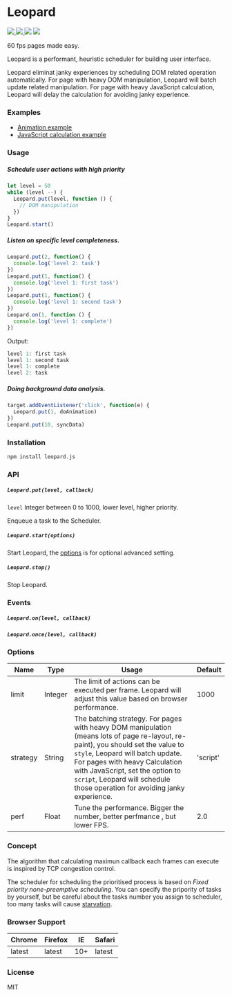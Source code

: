 # Leopard

<a href='https://travis-ci.org/changbenny/leopard'>
  <img src='https://img.shields.io/travis/changbenny/leopard.svg'>
</a>
<a href='https://coveralls.io/github/changbenny/leopard?branch=master'>
  <img src='https://img.shields.io/coveralls/changbenny/leopard.svg'>
</a>
<img src='https://img.shields.io/npm/v/leopard.js.svg'>
<img src='https://img.shields.io/npm/l/leopard.js.svg?maxAge=2592000'>

60 fps pages made easy.

Leopard is a performant, heuristic scheduler for building user interface.

Leopard eliminat janky experiences by scheduling DOM related operation automatically. For page with heavy DOM manipulation, Leopard will batch update related manipulation. For page with heavy JavaScript calculation, Leopard will delay the calculation for avoiding janky experience.

### Examples

- [Animation example]()
- [JavaScript calculation example]()

### Usage

##### Schedule user actions with high priority

```javascript
let level = 50
while (level --) {
  Leopard.put(level, function () {
    // DOM manipulation
  })
}
Leopard.start()
```

##### Listen on specific level completeness.

```javascript
Leopard.put(2, function() {
  console.log('level 2: task')
})
Leopard.put(1, function() {
  console.log('level 1: first task')
})
Leopard.put(1, function() {
  console.log('level 1: second task')
})
Leopard.on(1, function () {
  console.log('level 1: complete')
})
```

Output:

```javascript
level 1: first task
level 1: second task
level 1: complete
level 2: task
```

##### Doing background data analysis.

```javascript
target.addEventListener('click', function(e) {
  Leopard.put(1, doAnimation)
})
Leopard.put(10, syncData)
```



### Installation

```sh
npm install leopard.js
```



### API

##### `Leopard.put(level, callback)`

`level` Integer between 0 to 1000, lower level, higher priority.

Enqueue a task to the Scheduler.

##### `Leopard.start(options)`

Start Leopard, the [options](#options) is for optional advanced setting.

##### `Leopard.stop()`

Stop Leopard.

### Events

##### `Leopard.on(level, callback)`

##### `Leopard.once(level, callback)`

### Options

| Name     | Type    | Usage                                    | Default  |
| -------- | ------- | ---------------------------------------- | -------- |
| limit    | Integer | The limit of actions can be executed per frame. Leopard will adjust this value based on browser performance. | 1000     |
| strategy | String  | The batching strategy. For pages with heavy DOM manipulation (means lots of page re-layout, re-paint), you should set the value to `style`, Leopard will batch update. For pages with heavy Calculation with JavaScript, set the option to `script`, Leopard will schedule those operation for avoiding janky experience. | 'script' |
| perf     | Float   | Tune the performance. Bigger the number, better perfmance , but lower FPS. | 2.0      |

### Concept

The algorithm that calculating maximun callback each frames can execute is inspired by TCP congestion control.

The scheduler for scheduling the prioritised process is based on *Fixed priority none-preemptive scheduling*. You can specify the pripority of tasks by yourself, but be careful about the tasks number you assign to scheduler, too many tasks will cause [starvation](https://en.wikipedia.org/wiki/Starvation_(computer_science)).

### Browser Support

| Chrome | Firefox | IE   | Safari |
| ------ | ------- | ---- | ------ |
| latest | latest  | 10+  | latest |

### License

MIT


